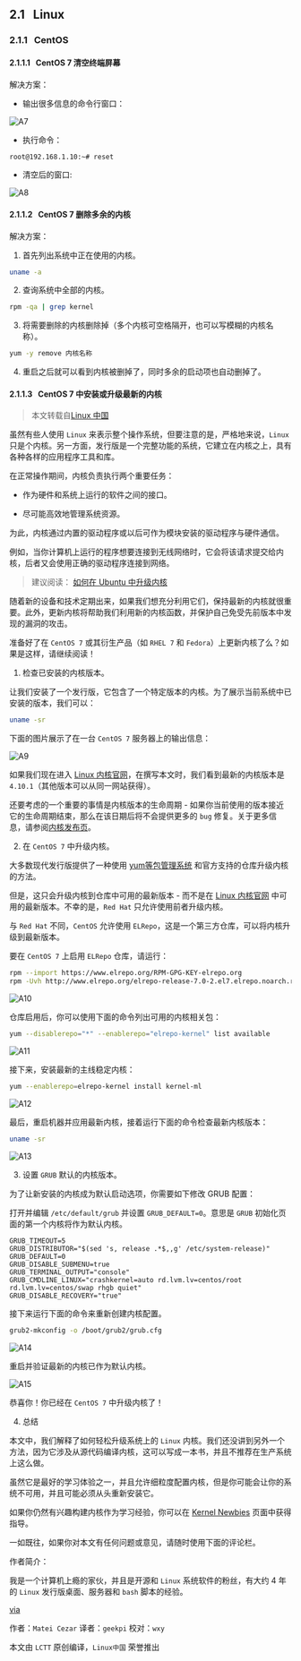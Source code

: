 ## 2.1 &nbsp;&nbsp;Linux

### 2.1.1 &nbsp;&nbsp;CentOS

#### 2.1.1.1 &nbsp;&nbsp;CentOS 7 清空终端屏幕

解决方案：

* 输出很多信息的命令行窗口：

![A7](../images/A7.png)

* 执行命令：

```bash
root@192.168.1.10:~# reset
```

* 清空后的窗口:

![A8](../images/A8.png)

#### 2.1.1.2 &nbsp;&nbsp;CentOS 7 删除多余的内核

解决方案：

1. 首先列出系统中正在使用的内核。

```bash
uname -a
```

2. 查询系统中全部的内核。

```bash
rpm -qa | grep kernel
```

3. 将需要删除的内核删除掉（多个内核可空格隔开，也可以写模糊的内核名称）。

```bash
yum -y remove 内核名称
```

4. 重启之后就可以看到内核被删掉了，同时多余的启动项也自动删掉了。

#### 2.1.1.3 &nbsp;&nbsp;CentOS 7 中安装或升级最新的内核

> 本文转载自[Linux 中国](https://linux.cn/article-8310-1.html)

虽然有些人使用 `Linux` 来表示整个操作系统，但要注意的是，严格地来说，`Linux` 只是个内核。另一方面，发行版是一个完整功能的系统，它建立在内核之上，具有各种各样的应用程序工具和库。

在正常操作期间，内核负责执行两个重要任务：

* 作为硬件和系统上运行的软件之间的接口。

* 尽可能高效地管理系统资源。

为此，内核通过内置的驱动程序或以后可作为模块安装的驱动程序与硬件通信。

例如，当你计算机上运行的程序想要连接到无线网络时，它会将该请求提交给内核，后者又会使用正确的驱动程序连接到网络。

> 建议阅读： [如何在 Ubuntu 中升级内核](https://linux.cn/article-8284-1.html)

随着新的设备和技术定期出来，如果我们想充分利用它们，保持最新的内核就很重要。此外，更新内核将帮助我们利用新的内核函数，并保护自己免受先前版本中发现的漏洞的攻击。

准备好了在 `CentOS 7` 或其衍生产品（如 `RHEL 7` 和 `Fedora`）上更新内核了么？如果是这样，请继续阅读！

1. 检查已安装的内核版本。

让我们安装了一个发行版，它包含了一个特定版本的内核。为了展示当前系统中已安装的版本，我们可以：

```bash
uname -sr
```

下面的图片展示了在一台 `CentOS 7` 服务器上的输出信息：

![A9](../images/A9.png)

如果我们现在进入 [Linux 内核官网](https://www.kernel.org/)，在撰写本文时，我们看到最新的内核版本是 `4.10.1`（其他版本可以从同一网站获得）。

还要考虑的一个重要的事情是内核版本的生命周期 - 如果你当前使用的版本接近它的生命周期结束，那么在该日期后将不会提供更多的 `bug` 修复。关于更多信息，请参阅[内核发布页](https://www.kernel.org/category/releases.html)。

2. 在 `CentOS 7` 中升级内核。

大多数现代发行版提供了一种使用 [yum等包管理系统](http://www.tecmint.com/20-linux-yum-yellowdog-updater-modified-commands-for-package-mangement/) 和官方支持的仓库升级内核的方法。

但是，这只会升级内核到仓库中可用的最新版本 - 而不是在 [Linux 内核官网](https://www.kernel.org/) 中可用的最新版本。不幸的是，`Red Hat` 只允许使用前者升级内核。

与 `Red Hat` 不同，`CentOS` 允许使用 `ELRepo`，这是一个第三方仓库，可以将内核升级到最新版本。

要在 `CentOS 7` 上启用 `ELRepo` 仓库，请运行：

```bash
rpm --import https://www.elrepo.org/RPM-GPG-KEY-elrepo.org
rpm -Uvh http://www.elrepo.org/elrepo-release-7.0-2.el7.elrepo.noarch.rpm
```

![A10](../images/A10.png)

仓库启用后，你可以使用下面的命令列出可用的内核相关包：

```bash
yum --disablerepo="*" --enablerepo="elrepo-kernel" list available
```

![A11](../images/A11.png)

接下来，安装最新的主线稳定内核：

```bash
yum --enablerepo=elrepo-kernel install kernel-ml
```

![A12](../images/A12.png)

最后，重启机器并应用最新内核，接着运行下面的命令检查最新内核版本：

```bash
uname -sr
```

![A13](../images/A13.png)

3. 设置 `GRUB` 默认的内核版本。

为了让新安装的内核成为默认启动选项，你需要如下修改 GRUB 配置：

打开并编辑 `/etc/default/grub` 并设置 `GRUB_DEFAULT=0`。意思是 `GRUB` 初始化页面的第一个内核将作为默认内核。

```text
GRUB_TIMEOUT=5
GRUB_DISTRIBUTOR="$(sed 's, release .*$,,g' /etc/system-release)"
GRUB_DEFAULT=0
GRUB_DISABLE_SUBMENU=true
GRUB_TERMINAL_OUTPUT="console"
GRUB_CMDLINE_LINUX="crashkernel=auto rd.lvm.lv=centos/root rd.lvm.lv=centos/swap rhgb quiet"
GRUB_DISABLE_RECOVERY="true"
```

接下来运行下面的命令来重新创建内核配置。

```bash
grub2-mkconfig -o /boot/grub2/grub.cfg
```

![A14](../images/A14.png)

重启并验证最新的内核已作为默认内核。

![A15](../images/A15.png)

恭喜你！你已经在 `CentOS 7` 中升级内核了！

4. 总结

本文中，我们解释了如何轻松升级系统上的 `Linux` 内核。我们还没讲到另外一个方法，因为它涉及从源代码编译内核，这可以写成一本书，并且不推荐在生产系统上这么做。

虽然它是最好的学习体验之一，并且允许细粒度配置内核，但是你可能会让你的系统不可用，并且可能必须从头重新安装它。

如果你仍然有兴趣构建内核作为学习经验，你可以在 [Kernel Newbies](https://kernelnewbies.org/KernelBuild) 页面中获得指导。

一如既往，如果你对本文有任何问题或意见，请随时使用下面的评论栏。

作者简介：

我是一个计算机上瘾的家伙，并且是开源和 `Linux` 系统软件的粉丝，有大约 4 年的 `Linux` 发行版桌面、服务器和 `bash` 脚本的经验。

[via](http://www.tecmint.com/install-upgrade-kernel-version-in-centos-7/)

作者：`Matei Cezar` 译者：`geekpi` 校对：`wxy`

本文由 `LCTT` 原创编译，`Linux中国` 荣誉推出